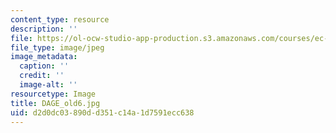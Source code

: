 ```yaml
---
content_type: resource
description: ''
file: https://ol-ocw-studio-app-production.s3.amazonaws.com/courses/ec-721-wheelchair-design-in-developing-countries-spring-2009/d2d0dc03890dd351c14a1d7591ecc638_DAGE_old6.jpg
file_type: image/jpeg
image_metadata:
  caption: ''
  credit: ''
  image-alt: ''
resourcetype: Image
title: DAGE_old6.jpg
uid: d2d0dc03-890d-d351-c14a-1d7591ecc638
---
```

